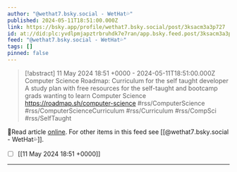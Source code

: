 ```yaml
---
author: "@wethat7․bsky․social - WetHat💦"
published: 2024-05-11T18:51:00.000Z
link: https://bsky.app/profile/wethat7.bsky.social/post/3ksacm3a3p727
id: at://did:plc:yvdlpmjapztrbruhdk7e7ran/app.bsky.feed.post/3ksacm3a3p727
feed: "@wethat7․bsky․social - WetHat💦"
tags: []
pinned: false
---
```

> [!abstract] 11 May 2024 18:51 +0000 - 2024-05-11T18:51:00.000Z
> Computer Science Roadmap: Curriculum for the self taught developer A study plan with free resources for the self-taught and bootcamp grads wanting to learn Computer Science https://roadmap.sh/computer-science #rss/ComputerScience #rss/ComputerScienceCurriculum #rss/Curriculum #rss/CompSci #rss/SelfTaught

🔗Read article [online](https://bsky.app/profile/wethat7.bsky.social/post/3ksacm3a3p727). For other items in this feed see [[@wethat7․bsky․social - WetHat💦]].

- [ ] [[11 May 2024 18꞉51 +0000]]
- - -


